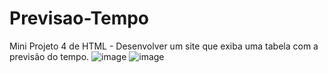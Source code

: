 # Previsao-Tempo
Mini Projeto 4 de HTML - Desenvolver um site que exiba uma tabela com a previsão do tempo.
![image](https://github.com/paulorosadodev/Previsao-Tempo/assets/117609505/4dcb7289-2045-40a0-9a0d-306a077217f3)
![image](https://github.com/paulorosadodev/Previsao-Tempo/assets/117609505/2687fbea-e7fe-44d9-bd67-bda1d27c4c4c)
